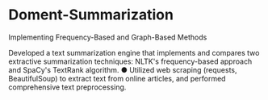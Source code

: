 # Doment-Summarization
Implementing Frequency-Based and Graph-Based Methods

Developed a text summarization engine that implements and compares two extractive summarization techniques: NLTK's frequency-based approach and SpaCy's TextRank algorithm.
● Utilized web scraping (requests, BeautifulSoup) to extract text from online articles, and performed comprehensive text preprocessing.
